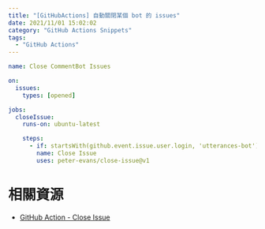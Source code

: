 ```yaml
---
title: "[GitHubActions] 自動關閉某個 bot 的 issues"
date: 2021/11/01 15:02:02
category: "GitHub Actions Snippets"
tags:
  - "GitHub Actions"
---
```


<!-- more -->

```yaml
name: Close CommentBot Issues

on:
  issues:
    types: [opened]

jobs:
  closeIssue:
    runs-on: ubuntu-latest

    steps:
      - if: startsWith(github.event.issue.user.login, 'utterances-bot') == true
        name: Close Issue
        uses: peter-evans/close-issue@v1
```

# 相關資源

* [GitHub Action - Close Issue](https://github.com/marketplace/actions/close-issue)
